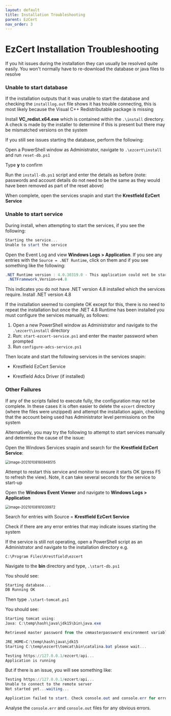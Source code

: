```yaml
---
layout: default
title: Installation Troubleshooting
parent: EzCert
nav_order: 3
---
```


# EzCert Installation Troubleshooting



If you hit issues during the installation they can usually be resolved quite easily. You won't normally have to re-download the database or java files to resolve



### Unable to start database

If the installation outputs that it was unable to start the database and checking the ``installlog.out`` file shows it has trouble connecting, this is most likely because the Visual C++ Redistributable package is missing

Install **VC_redist.x64.exe** which is contained within the ``.\install`` directory. A check is made by the installer to determine if this is present but there may be mismatched versions on the system



If you still see issues starting the database, perform the following:

Open a PowerShell window as Administrator, navigate to ``.\ezcert\install`` and run ``reset-db.ps1``  

Type **y** to confirm

Run the ``install-db.ps1`` script and enter the details as before (note: passwords and account details do not need to be the same as they would have been removed as part of the reset above)

When complete, open the services snapin and start the **Krestfield EzCert Service**



### Unable to start service

During install, when attempting to start the services, if you see the following:

```powershell
Starting the service...
Unable to start the service
```

Open the Event Log and view **Windows Logs > Application**. If you see any entries with the ``Source = .NET Runtime``, click on them and if you see something like the following:

```powershell
.NET Runtime version : 4.0.30319.0 - This application could not be started.This application requires one of the following versions of the .NET Framework:
 .NETFramework,Version=v4.8
```

This indicates you do not have .NET version 4.8 installed which the services require. Install .NET version 4.8  

If the installation seemed to complete OK except for this, there is no need to repeat the installation but once the .NET 4.8 Runtime has been installed you must configure the services manually, as follows:

1. Open a new PowerShell window as Administrator and navigate to the ``.\ezcert\install`` directory
2. Run: ``start-ezcert-service.ps1`` and enter the master password when prompted
3. Run ``configure-adcs-service.ps1``

Then locate and start the following services in the services snapin:

* Krestfield EzCert Service

* Krestfield Adcs Driver (if installed)



### Other Failures

If any of the scripts failed to execute fully, the configuration may not be complete. In these cases it is often easier to delete the ``ezcert`` directory (where the files were unzipped) and attempt the installation again, checking that the account being used has Administrator level permissions on the system  

Alternatively, you may try the following to attempt to start services manually and determine the cause of the issue:

Open the Windows Services snapin and search for the **Krestfield EzCert Service**:

<img src="C:/Users/darre/Documents/_mystuff/development/_Krestfield Products/docs/ezcert/images/ezcert_service.png" alt="image-20210108160848515" style="zoom:80%;" />

Attempt to restart this service and monitor to ensure it starts OK (press F5 to refresh the view). Note, it can take several seconds for the service to start-up 

Open the **Windows Event Viewer** and navigate to **Windows Logs  > Application**

<img src="C:/Users/darre/Documents/_mystuff/development/_Krestfield Products/docs/ezcert/images/event_viewer_ezcertservice.png" alt="image-20210108161039972" style="zoom:80%;" />



Search for entries with Source = **Krestfield EzCert Service**

Check if there are any error entries that may indicate issues starting the system



If the service is still not operating, open a PowerShell script as an Administrator and navigate to the installation directory e.g.  

``C:\Program Files\Krestfield\ezcert``

Navigate to the **bin** directory and type, ``.\start-db.ps1``

You should see:

```powershell
Starting database...
DB Running OK
```

Then type ``.\start-tomcat.ps1``

You should see:

```powershell
Starting tomcat using:
Java: C:\temp\hash\java\jdk15\bin\java.exe

Retrieved master password from the cmmasterpassword environment variable OK

JRE_HOME=C:\temp\hash\java\jdk15
Starting C:\temp\ezcert\tomcat\bin\catalina.bat please wait...

Testing https://127.0.0.1/ezcert/api...
Application is running
```



But if there is an issue, you will see something like:

```powershell
Testing https://127.0.0.1/ezcert/api...
Unable to connect to the remote server
Not started yet...waiting...

Application failed to start. Check console.out and console.err for errors
```

Analyse the ``console.err`` and ``console.out`` files for any obvious errors. 